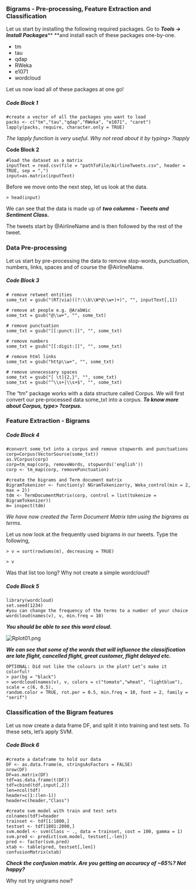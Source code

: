 ### Bigrams - Pre-processing, Feature Extraction and Classification

Let us start by installing the following required packages. Go to _**Tools -&gt; Install Packages**_** **and install each of these packages one-by-one.

* tm
* tau
* qdap
* RWeka
* e1071
* wordcloud

Let us now load all of these packages at one go!

##### Code Block 1

```
#create a vector of all the packages you want to load
packs <- c("tm","tau","qdap","RWeka", "e1071", "caret")
lapply(packs, require, character.only = TRUE)
```

_The lapply function is very useful. Why not read about it by typing&gt; ?lapply_

**Code Block 2**

```
#load the dataset as a matrix
inputText = read.csv(file = "pathToFile/AirlineTweets.csv", header = TRUE, sep = ",")
input=as.matrix(inputText)
```

Before we move onto the next step, let us look at the data.

`> head(input)`

We can see that the data is made up of _**two columns - Tweets and Sentiment Class.**_

The tweets start by @AirlineName and is then followed by the rest of the tweet.

### 

### Data Pre-processing

Let us start by pre-processing the data to remove stop-words, punctuation, numbers, links, spaces and of course the @AirlineName.

##### Code Block 3

```
# remove retweet entities
some_txt = gsub("(RT|via)((?:\\b\\W*@\\w+)+)", "", inputText[,1])

# remove at people e.g. @ArabWic
some_txt = gsub("@\\w+", "", some_txt)

# remove punctuation
some_txt = gsub("[[:punct:]]", "", some_txt) 

# remove numbers
some_txt = gsub("[[:digit:]]", "", some_txt)

# remove html links
some_txt = gsub("http\\w+", "", some_txt)

# remove unnecessary spaces
some_txt = gsub("[ \t]{2,}", "", some_txt)
some_txt = gsub("^\\s+|\\s+$", "", some_txt)
```

The  “tm" package works with a data structure called Corpus. We will first convert our pre-processed data some\_txt into a corpus. _**To know more about Corpus, type&gt; ?corpus.**_

### Feature Extraction - Bigrams

##### Code Block 4

```
#convert some_txt into a corpus and remove stopwords and punctuations
corp=Corpus(VectorSource(some_txt))
as.VCorpus(corp)
corp=tm_map(corp, removeWords, stopwords('english'))
corp <- tm_map(corp, removePunctuation) 

#create the bigrams and Term document matrix
BigramTokenizer <- function(y) NGramTokenizer(y, Weka_control(min = 2, max = 2))
tdm <- TermDocumentMatrix(corp, control = list(tokenize = BigramTokenizer))
m= inspect(tdm)
```

_We have now created the Term Document Matrix tdm using the bigrams as terms._

Let us now look at the frequently used bigrams in our tweets. Type the following,

`> v = sort(rowSums(m), decreasing = TRUE)`

`> v`

Was that list too long? Why not create a simple wordcloud?

##### Code Block 5

```
library(wordcloud)
set.seed(1234)
#you can change the frequency of the terms to a number of your choice
wordcloud(names(v), v, min.freq = 10)
```

_**You should be able to see this word cloud.**_

![](https://lh5.googleusercontent.com/ZiquFXGy648vm2t6PeCg3cg-fk22rDEVueK3lUsQQLXjmc9V-T5cp3-k4lP4-Ex4_G31imEn227_kmgkDg_wn8r7kvePXAMQj-MbQNFUsj0S8IOho_yaxe2JmA7-FXHg0MupuLE "Rplot01.png")

_**We can see that some of the words that will influence the classification are late flight, cancelled flight, great customer, flight delayed etc.**_

```
OPTIONAL: Did not like the colours in the plot? Let’s make it colorful!
> par(bg = "black")
> wordcloud(names(v), v, colors = c("tomato","wheat", "lightblue"), scale = c(6, 0.5), 
random.color = TRUE, rot.per = 0.5, min.freq = 10, font = 2, family = "serif")
```

### 

### Classification of the Bigram features

Let us now create a data frame DF, and split it into training and test sets. To these sets, let’s apply SVM.

##### **Code Block 6**

```
#create a dataframe to hold our data
DF <- as.data.frame(m, stringsAsFactors = FALSE)
nrow(DF)
DF=as.matrix(DF)
tdf=as.data.frame(t(DF))
tdf=cbind(tdf,input[,2])
len=ncol(tdf)
header=c(1:(len-1))
header=c(header,"Class")

#create svm model with train and test sets
colnames(tdf)=header
trainset <- tdf[1:1800,]
testset <- tdf[1801:2000,]
svm.model <- svm(Class ~ ., data = trainset, cost = 100, gamma = 1)
svm.pred <- predict(svm.model, testset[,-len])
pred <- factor(svm.pred)
xtab <- table(pred, testset[,len])
confusionMatrix(xtab)
```

_**Check the confusion matrix. Are you getting an accuracy of ~65%? Not happy?**_

Why not try unigrams now?

